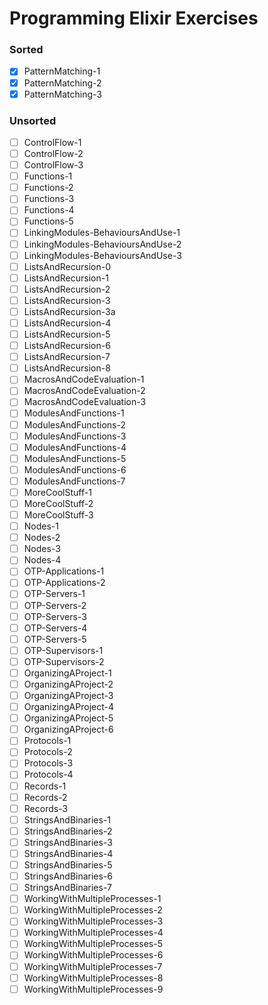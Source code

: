# Programming Elixir Exercises

### Sorted
- [x] PatternMatching-1
- [x] PatternMatching-2
- [x] PatternMatching-3

### Unsorted
- [ ] ControlFlow-1
- [ ] ControlFlow-2
- [ ] ControlFlow-3
- [ ] Functions-1
- [ ] Functions-2
- [ ] Functions-3
- [ ] Functions-4
- [ ] Functions-5
- [ ] LinkingModules-BehavioursAndUse-1
- [ ] LinkingModules-BehavioursAndUse-2
- [ ] LinkingModules-BehavioursAndUse-3
- [ ] ListsAndRecursion-0
- [ ] ListsAndRecursion-1
- [ ] ListsAndRecursion-2
- [ ] ListsAndRecursion-3
- [ ] ListsAndRecursion-3a
- [ ] ListsAndRecursion-4
- [ ] ListsAndRecursion-5
- [ ] ListsAndRecursion-6
- [ ] ListsAndRecursion-7
- [ ] ListsAndRecursion-8
- [ ] MacrosAndCodeEvaluation-1
- [ ] MacrosAndCodeEvaluation-2
- [ ] MacrosAndCodeEvaluation-3
- [ ] ModulesAndFunctions-1
- [ ] ModulesAndFunctions-2
- [ ] ModulesAndFunctions-3
- [ ] ModulesAndFunctions-4
- [ ] ModulesAndFunctions-5
- [ ] ModulesAndFunctions-6
- [ ] ModulesAndFunctions-7
- [ ] MoreCoolStuff-1
- [ ] MoreCoolStuff-2
- [ ] MoreCoolStuff-3
- [ ] Nodes-1
- [ ] Nodes-2
- [ ] Nodes-3
- [ ] Nodes-4
- [ ] OTP-Applications-1
- [ ] OTP-Applications-2
- [ ] OTP-Servers-1
- [ ] OTP-Servers-2
- [ ] OTP-Servers-3
- [ ] OTP-Servers-4
- [ ] OTP-Servers-5
- [ ] OTP-Supervisors-1
- [ ] OTP-Supervisors-2
- [ ] OrganizingAProject-1
- [ ] OrganizingAProject-2
- [ ] OrganizingAProject-3
- [ ] OrganizingAProject-4
- [ ] OrganizingAProject-5
- [ ] OrganizingAProject-6
- [ ] Protocols-1
- [ ] Protocols-2
- [ ] Protocols-3
- [ ] Protocols-4
- [ ] Records-1
- [ ] Records-2
- [ ] Records-3
- [ ] StringsAndBinaries-1
- [ ] StringsAndBinaries-2
- [ ] StringsAndBinaries-3
- [ ] StringsAndBinaries-4
- [ ] StringsAndBinaries-5
- [ ] StringsAndBinaries-6
- [ ] StringsAndBinaries-7
- [ ] WorkingWithMultipleProcesses-1
- [ ] WorkingWithMultipleProcesses-2
- [ ] WorkingWithMultipleProcesses-3
- [ ] WorkingWithMultipleProcesses-4
- [ ] WorkingWithMultipleProcesses-5
- [ ] WorkingWithMultipleProcesses-6
- [ ] WorkingWithMultipleProcesses-7
- [ ] WorkingWithMultipleProcesses-8
- [ ] WorkingWithMultipleProcesses-9
